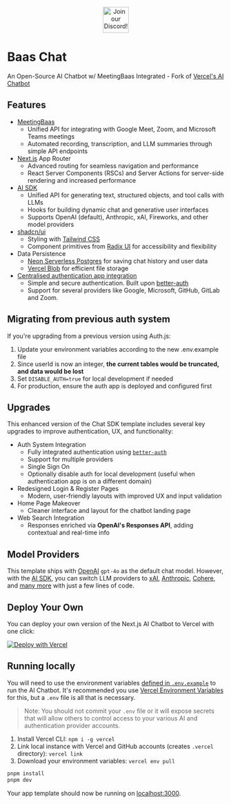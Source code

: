 <p align="center"><a href="https://discord.com/invite/dsvFgDTr6c"><img height="60px" src="https://user-images.githubusercontent.com/31022056/158916278-4504b838-7ecb-4ab9-a900-7dc002aade78.png" alt="Join our Discord!"></a></p>

# Baas Chat

An Open-Source AI Chatbot w/ MeetingBaas Integrated - Fork of [Vercel's AI Chatbot](https://github.com/techwithanirudh/ai-chatbot)

## Features

- [MeetingBaas](https://meetingbaas.com)
  - Unified API for integrating with Google Meet, Zoom, and Microsoft Teams meetings
  - Automated recording, transcription, and LLM summaries through simple API endpoints
- [Next.js](https://nextjs.org) App Router
  - Advanced routing for seamless navigation and performance
  - React Server Components (RSCs) and Server Actions for server-side rendering and increased performance
- [AI SDK](https://sdk.vercel.ai/docs)
  - Unified API for generating text, structured objects, and tool calls with LLMs
  - Hooks for building dynamic chat and generative user interfaces
  - Supports OpenAI (default), Anthropic, xAI, Fireworks, and other model providers
- [shadcn/ui](https://ui.shadcn.com)
  - Styling with [Tailwind CSS](https://tailwindcss.com)
  - Component primitives from [Radix UI](https://radix-ui.com) for accessibility and flexibility
- Data Persistence
  - [Neon Serverless Postgres](https://vercel.com/marketplace/neon) for saving chat history and user data
  - [Vercel Blob](https://vercel.com/storage/blob) for efficient file storage
- [Centralised authentication app integration](https://github.com/Meeting-Baas/better-auth-nextjs-starter)
  - Simple and secure authentication. Built upon [better-auth](https://www.better-auth.com)
  - Support for several providers like Google, Microsoft, GitHub, GitLab and Zoom.

## Migrating from previous auth system

If you're upgrading from a previous version using Auth.js:

1. Update your environment variables according to the new .env.example file
2. Since userId is now an integer, **the current tables would be truncated, and data would be lost**
3. Set `DISABLE_AUTH=true` for local development if needed
4. For production, ensure the auth app is deployed and configured first

## Upgrades

This enhanced version of the Chat SDK template includes several key upgrades to improve authentication, UX, and functionality:

- Auth System Integration
  - Fully integrated authentication using [`better-auth`](https://www.better-auth.com)
  - Support for multiple providers
  - Single Sign On
  - Optionally disable auth for local development (useful when authentication app is on a different domain)
- Redesigned Login & Register Pages
  - Modern, user-friendly layouts with improved UX and input validation
- Home Page Makeover  
  - Cleaner interface and layout for the chatbot landing page
- Web Search Integration
  - Responses enriched via **OpenAI's Responses API**, adding contextual and real-time info

## Model Providers

This template ships with [OpenAI](https://openai.com) `gpt-4o` as the default chat model. However, with the [AI SDK](https://sdk.vercel.ai/docs), you can switch LLM providers to [xAI](https://x.ai), [Anthropic](https://anthropic.com), [Cohere](https://cohere.com/), and [many more](https://sdk.vercel.ai/providers/ai-sdk-providers) with just a few lines of code.

## Deploy Your Own

You can deploy your own version of the Next.js AI Chatbot to Vercel with one click:

[![Deploy with Vercel](https://vercel.com/button)](https://vercel.com/new/clone?repository-url=https%3A%2F%2Fgithub.com%2Ftechwithanirudh%2Fai-chatbot&env=AUTH_SECRET&envDescription=Generate%20a%20random%20secret%20to%20use%20for%20authentication&envLink=https%3A%2F%2Fgenerate-secret.vercel.app%2F32&project-name=my-awesome-chatbot&repository-name=my-awesome-chatbot&demo-title=AI%20Chatbot&demo-description=An%20Open-Source%20AI%20Chatbot%20Template%20Built%20With%20Next.js%20and%20the%20AI%20SDK%20by%20Vercel&demo-url=https%3A%2F%2Fchat.techwithanirudh.com&products=%5B%7B%22type%22%3A%22integration%22%2C%22protocol%22%3A%22ai%22%2C%22productSlug%22%3A%22grok%22%2C%22integrationSlug%22%3A%22xai%22%7D%2C%7B%22type%22%3A%22integration%22%2C%22protocol%22%3A%22ai%22%2C%22productSlug%22%3A%22api-key%22%2C%22integrationSlug%22%3A%22groq%22%7D%2C%7B%22type%22%3A%22integration%22%2C%22protocol%22%3A%22storage%22%2C%22productSlug%22%3A%22neon%22%2C%22integrationSlug%22%3A%22neon%22%7D%2C%7B%22type%22%3A%22blob%22%7D%5D)

## Running locally

You will need to use the environment variables [defined in `.env.example`](.env.example) to run the AI Chatbot. It's recommended you use [Vercel Environment Variables](https://vercel.com/docs/projects/environment-variables) for this, but a `.env` file is all that is necessary.

> Note: You should not commit your `.env` file or it will expose secrets that will allow others to control access to your various AI and authentication provider accounts.

1. Install Vercel CLI: `npm i -g vercel`
2. Link local instance with Vercel and GitHub accounts (creates `.vercel` directory): `vercel link`
3. Download your environment variables: `vercel env pull`

```bash
pnpm install
pnpm dev
```

Your app template should now be running on [localhost:3000](http://localhost:3000/).
